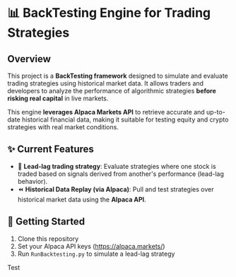 # 📊 BackTesting Engine for Trading Strategies

## Overview

This project is a **BackTesting framework** designed to simulate and evaluate trading strategies using historical market data. It allows traders and developers to analyze the performance of algorithmic strategies **before risking real capital** in live markets.

This engine **leverages Alpaca Markets API** to retrieve accurate and up-to-date historical financial data, making it suitable for testing equity and crypto strategies with real market conditions.


## ✨ Current Features

- 🧠 **Lead-lag trading strategy**: Evaluate strategies where one stock is traded based on signals derived from another's performance (lead-lag behavior).
- ⏪ **Historical Data Replay (via Alpaca)**: Pull and test strategies over historical market data using the **Alpaca API**.

## 🚀 Getting Started

1. Clone this repository
2. Set your Alpaca API keys (https://alpaca.markets/)
3. Run `RunBacktesting.py` to simulate a lead-lag strategy


Test
